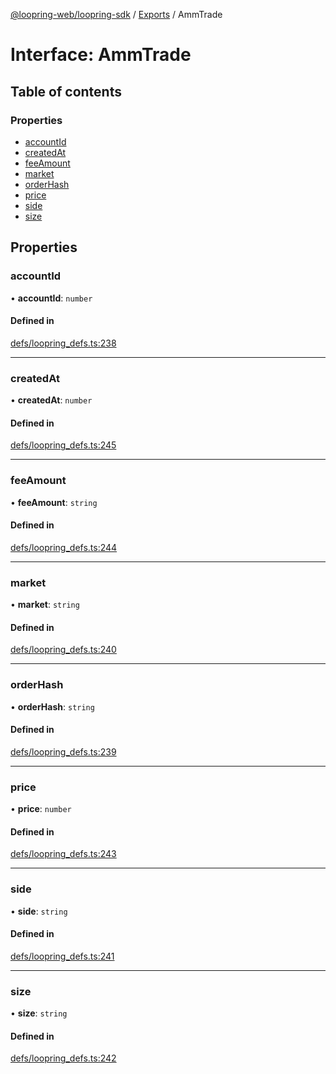 [@loopring-web/loopring-sdk](../README.md) / [Exports](../modules.md) / AmmTrade

# Interface: AmmTrade

## Table of contents

### Properties

- [accountId](AmmTrade.md#accountid)
- [createdAt](AmmTrade.md#createdat)
- [feeAmount](AmmTrade.md#feeamount)
- [market](AmmTrade.md#market)
- [orderHash](AmmTrade.md#orderhash)
- [price](AmmTrade.md#price)
- [side](AmmTrade.md#side)
- [size](AmmTrade.md#size)

## Properties

### accountId

• **accountId**: `number`

#### Defined in

[defs/loopring_defs.ts:238](https://github.com/Loopring/loopring_sdk/blob/538bd47/src/defs/loopring_defs.ts#L238)

___

### createdAt

• **createdAt**: `number`

#### Defined in

[defs/loopring_defs.ts:245](https://github.com/Loopring/loopring_sdk/blob/538bd47/src/defs/loopring_defs.ts#L245)

___

### feeAmount

• **feeAmount**: `string`

#### Defined in

[defs/loopring_defs.ts:244](https://github.com/Loopring/loopring_sdk/blob/538bd47/src/defs/loopring_defs.ts#L244)

___

### market

• **market**: `string`

#### Defined in

[defs/loopring_defs.ts:240](https://github.com/Loopring/loopring_sdk/blob/538bd47/src/defs/loopring_defs.ts#L240)

___

### orderHash

• **orderHash**: `string`

#### Defined in

[defs/loopring_defs.ts:239](https://github.com/Loopring/loopring_sdk/blob/538bd47/src/defs/loopring_defs.ts#L239)

___

### price

• **price**: `number`

#### Defined in

[defs/loopring_defs.ts:243](https://github.com/Loopring/loopring_sdk/blob/538bd47/src/defs/loopring_defs.ts#L243)

___

### side

• **side**: `string`

#### Defined in

[defs/loopring_defs.ts:241](https://github.com/Loopring/loopring_sdk/blob/538bd47/src/defs/loopring_defs.ts#L241)

___

### size

• **size**: `string`

#### Defined in

[defs/loopring_defs.ts:242](https://github.com/Loopring/loopring_sdk/blob/538bd47/src/defs/loopring_defs.ts#L242)
